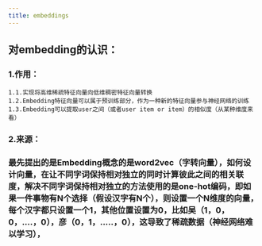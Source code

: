 ```yaml
---
title: embeddings
---
```


## 对embedding的认识：
### 1.作用：
    1.1.实现将高维稀疏特征向量向低维稠密特征向量转换
    1.2.Embedding特征向量可以属于预训练部分，作为一种新的特征向量参与神经网络的训练
    1.3.Embedding可以提取user之间（或者user item or item）的相似度（从某种维度来看）
### 2.来源：
### 最先提出的是Embedding概念的是word2vec（字转向量），如何设计向量，在让不同字词保持**相对独立**的同时**计算彼此之间的相关联度**，解决不同字词保持相对独立的方法使用的是one-hot编码，即如果一件事物有N个选择（假设汉字有N个），则设置一个N维度的向量，每个汉字都只设置一个1，其他位置设置为0，比如吴（1，0，0，....，0），彦（0，1，.....，0），这导致了稀疏数据（神经网络难以学习），
